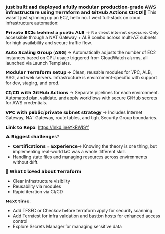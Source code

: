 𝗝𝘂𝘀𝘁 𝗯𝘂𝗶𝗹𝘁 𝗮𝗻𝗱 𝗱𝗲𝗽𝗹𝗼𝘆𝗲𝗱 𝗮 𝗳𝘂𝗹𝗹𝘆 𝗺𝗼𝗱𝘂𝗹𝗮𝗿, 𝗽𝗿𝗼𝗱𝘂𝗰𝘁𝗶𝗼𝗻-𝗴𝗿𝗮𝗱𝗲 𝗔𝗪𝗦 𝗶𝗻𝗳𝗿𝗮𝘀𝘁𝗿𝘂𝗰𝘁𝘂𝗿𝗲 𝘂𝘀𝗶𝗻𝗴 𝗧𝗲𝗿𝗿𝗮𝗳𝗼𝗿𝗺 𝗮𝗻𝗱 𝗚𝗶𝘁𝗛𝘂𝗯 𝗔𝗰𝘁𝗶𝗼𝗻𝘀 𝗖𝗜/𝗖𝗗!🚀
This wasn’t just spinning up an EC2, hello no. I went full-stack on cloud infrastructure automation:

𝗣𝗿𝗶𝘃𝗮𝘁𝗲 𝗘𝗖𝟮𝘀 𝗯𝗲𝗵𝗶𝗻𝗱 𝗮 𝗽𝘂𝗯𝗹𝗶𝗰 𝗔𝗟𝗕 → No direct internet exposure. Only accessible through a NAT Gateway + ALB combo across multi-AZ subnets for high availability and secure traffic flow.

𝗔𝘂𝘁𝗼 𝗦𝗰𝗮𝗹𝗶𝗻𝗴 𝗚𝗿𝗼𝘂𝗽 (𝗔𝗦𝗚) → Automatically adjusts the number of EC2 instances based on CPU usage triggered from CloudWatch alarms, all launched via Launch Templates.

𝗠𝗼𝗱𝘂𝗹𝗮𝗿 𝗧𝗲𝗿𝗿𝗮𝗳𝗼𝗿𝗺 𝘀𝗲𝘁𝘂𝗽 → Clean, reusable modules for VPC, ALB, ASG, and web servers. Infrastructure is environment-specific with support for dev, staging, and prod.

𝗖𝗜/𝗖𝗗 𝘄𝗶𝘁𝗵 𝗚𝗶𝘁𝗛𝘂𝗯 𝗔𝗰𝘁𝗶𝗼𝗻𝘀 → Separate pipelines for each environment. Automated plan, validate, and apply workflows with secure GitHub secrets for AWS credentials.

𝗩𝗣𝗖 𝘄𝗶𝘁𝗵 𝗽𝘂𝗯𝗹𝗶𝗰/𝗽𝗿𝗶𝘃𝗮𝘁𝗲 𝘀𝘂𝗯𝗻𝗲𝘁 𝘀𝘁𝗿𝗮𝘁𝗲𝗴𝘆 → Includes Internet Gateway, NAT Gateway, route tables, and tight Security Group boundaries.

𝗟𝗶𝗻𝗸 𝘁𝗼 𝗥𝗲𝗽𝗼: https://lnkd.in/eYkRWbYf

⚠️ 𝗕𝗶𝗴𝗴𝗲𝘀𝘁 𝗰𝗵𝗮𝗹𝗹𝗲𝗻𝗴𝗲s?

 - 𝗖𝗲𝗿𝘁𝗶𝗳𝗶𝗰𝗮𝘁𝗶𝗼𝗻𝘀 = 𝗘𝘅𝗽𝗲𝗿𝗶𝗲𝗻𝗰𝗲→ Knowing the theory is one thing, but implementing real-world IaC was a whole different skill.
 - Handling state files and managing resources across environments without drift.

💜 𝗪𝗵𝗮𝘁 𝗜 𝗹𝗼𝘃𝗲𝗱 𝗮𝗯𝗼𝘂𝘁 𝗧𝗲𝗿𝗿𝗮𝗳𝗼𝗿𝗺
 - Clear infrastructure visibility
 - Reusability via modules
 - Rapid iteration via CI/CD

𝗡𝗲𝘅𝘁 𝘁𝗶𝗺𝗲: 
 - Add TFSEC or Checkov before terraform apply for security scanning.
 - Add Terratest for infra validation and bastion hosts for enhanced access control
 - Explore Secrets Manager for managing sensitive data

